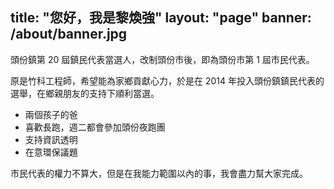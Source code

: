title: "您好，我是黎煥強"
layout: "page"
banner: /about/banner.jpg
---


頭份鎮第 20 屆鎮民代表當選人，改制頭份市後，即為頭份市第 1 屆市民代表。

原是竹科工程師，希望能為家鄉貢獻心力，於是在 2014 年投入頭份鎮鎮民代表的選舉，在鄉親朋友的支持下順利當選。

<!-- more -->

* 兩個孩子的爸
* 喜歡長跑，週二都會參加頭份夜跑團
* 支持資訊透明
* 在意環保議題


市民代表的權力不算大，但是在我能力範圍以內的事，我會盡力幫大家完成。

